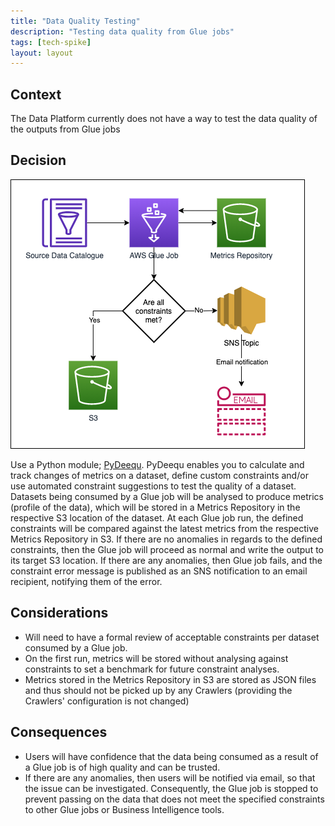```yaml
---
title: "Data Quality Testing"
description: "Testing data quality from Glue jobs"
tags: [tech-spike]
layout: layout
---
```


## Context

The Data Platform currently does not have a way to test the data quality of the outputs from Glue jobs

## Decision

![Data Quality Testing](./images/data-quality-testing.png)

Use a Python module; [PyDeequ](https://github.com/awslabs/python-deequ).
PyDeequ enables you to calculate and track changes of metrics
on a dataset, define custom constraints and/or use automated
constraint suggestions to test the quality of a dataset.  
Datasets being consumed by a Glue job will be analysed to produce
metrics (profile of the data), which will be stored in a Metrics Repository
in the respective S3 location of the dataset.
At each Glue job run, the defined constraints will be compared
against the latest metrics from the respective Metrics Repository in S3.
If there are no anomalies in regards to the defined constraints,
then the Glue job will proceed as normal and write the output to
its target S3 location.
If there are any anomalies, then Glue job fails, and the constraint
error message is published as an SNS notification to an email
recipient, notifying them of the error.

## Considerations

- Will need to have a formal review of acceptable constraints per dataset
  consumed by a Glue job.
- On the first run, metrics will be stored without analysing against constraints
  to set a benchmark for future constraint analyses.
- Metrics stored in the Metrics Repository in S3 are stored as JSON files and thus
  should not be picked up by any Crawlers (providing the Crawlers' configuration
  is not changed)

## Consequences

- Users will have confidence that the data being consumed as a result of a Glue job
  is of high quality and can be trusted.
- If there are any anomalies, then users will be notified via email, so that the issue
  can be investigated. Consequently, the Glue job is stopped to prevent passing on the data
  that does not meet the specified constraints to other Glue jobs or Business Intelligence tools.
